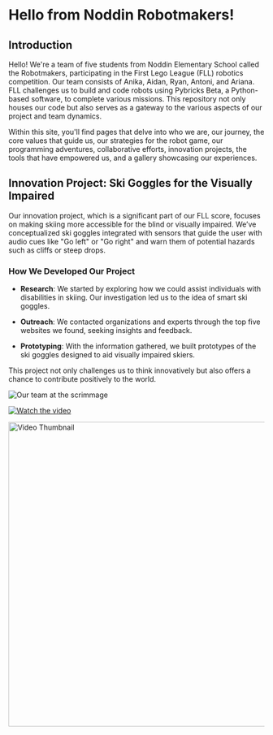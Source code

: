 <!-- markdownlint-disable MD033 -->

# Hello from Noddin Robotmakers!

## Introduction

Hello! We're a team of five students from Noddin Elementary School called the Robotmakers,
participating in the First Lego League (FLL) robotics competition. Our team consists of Anika, Aidan, Ryan, Antoni, and Ariana. FLL challenges us to build and code robots using Pybricks Beta, a Python-based software,
to complete various missions. This repository not only houses our code but also serves as a gateway
to the various aspects of our project and team dynamics.

Within this site, you'll find pages that delve into who we are, our journey, the core values that guide us,
our strategies for the robot game, our programming adventures, collaborative efforts, innovation projects,
the tools that have empowered us, and a gallery showcasing our experiences.

## Innovation Project: Ski Goggles for the Visually Impaired

Our innovation project, which is a significant part of our FLL score,
focuses on making skiing more accessible for the blind or visually impaired.
We’ve conceptualized ski goggles integrated with sensors that guide the user with audio cues like "Go left" or "Go right"
and warn them of potential hazards such as cliffs or steep drops.

### How We Developed Our Project

- **Research**: We started by exploring how we could assist individuals with disabilities in skiing. 
Our investigation led us to the idea of smart ski goggles.

- **Outreach**: We contacted organizations and experts through the top five websites we found,
seeking insights and feedback.

- **Prototyping**: With the information gathered, we built prototypes of the ski goggles
designed to aid visually impaired skiers.

This project not only challenges us to think innovatively but also offers a chance to contribute positively to the world.

![Our team at the scrimmage](https://drive.google.com/uc?export=view&id=19FzbHOy3OIH4JUkiMoLXOp3r7Wb1ECbq)

[![Watch the video](https://img.youtube.com/vi/gz8UgMTxCSI/default.jpg)](https://youtu.be/gz8UgMTxCSI)

<a href="https://youtu.be/gz8UgMTxCSI">
  <img src="url_to_thumbnail.jpg" alt="Video Thumbnail" width="700" height="600">
</a>

